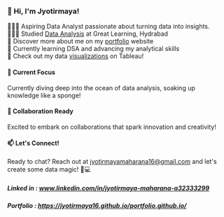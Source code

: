 ### 👋 Hi, I'm Jyotirmaya!

👨🏻‍💻  Aspiring Data Analyst passionate about turning data into insights.<br/>
👨🏻‍🎓  Studied [Data Analysis](https://olympus1.mygreatlearning.com/certificate/VEEDVPSG) at Great Learning, Hydrabad<br/>
👀  Discover more about me on my [portfolio](https://jyotirmaya16.github.io/portfolio.github.io/) website<br/>
💭  Currently learning DSA and advancing my analytical skills<br/>
🌷  Check out my data [visualizations](https://public.tableau.com/app/profile/jyotirmaya.maharana/vizzes) on Tableau!

#### 🌱 Current Focus
Currently diving deep into the ocean of data analysis, soaking up knowledge like a sponge!

#### 💞️ Collaboration Ready
Excited to embark on collaborations that spark innovation and creativity!

#### 📫 Let's Connect!
Ready to chat? Reach out at [jyotirmayamaharana16@gmail.com](mailto:jyotirmayamaharana16@gmail.com) and let's create some data magic! 🚀💻

##### Linked in : www.linkedin.com/in/jyotirmaya-maharana-a32333299
##### Portfolio : https://jyotirmaya16.github.io/portfolio.github.io/

